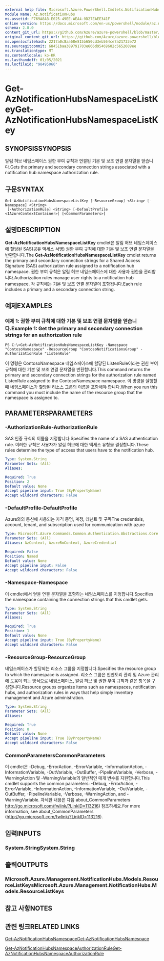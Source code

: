 ```yaml
---
external help file: Microsoft.Azure.PowerShell.Cmdlets.NotificationHubs.dll-Help.xml
Module Name: Az.NotificationHubs
ms.assetid: F769A8AB-E025-49EE-AEA4-0D27EAEE341F
online version: https://docs.microsoft.com/en-us/powershell/module/az.notificationhubs/get-aznotificationhubsnamespacelistkey
schema: 2.0.0
content_git_url: https://github.com/Azure/azure-powershell/blob/master/src/NotificationHubs/NotificationHubs/help/Get-AzNotificationHubsNamespaceListKey.md
original_content_git_url: https://github.com/Azure/azure-powershell/blob/master/src/NotificationHubs/NotificationHubs/help/Get-AzNotificationHubsNamespaceListKey.md
ms.openlocfilehash: 2217a0c8aa68e815b650cd3eb564ce7a21733e72
ms.sourcegitcommit: 68451baa389791703e666d95469602c5652609ee
ms.translationtype: MT
ms.contentlocale: ko-KR
ms.lasthandoff: 01/05/2021
ms.locfileid: "98495066"
---
```

# <span data-ttu-id="16eba-101">Get-AzNotificationHubsNamespaceListKey</span><span class="sxs-lookup"><span data-stu-id="16eba-101">Get-AzNotificationHubsNamespaceListKey</span></span>

## <span data-ttu-id="16eba-102">SYNOPSIS</span><span class="sxs-lookup"><span data-stu-id="16eba-102">SYNOPSIS</span></span>
<span data-ttu-id="16eba-103">알림 허브 네임스페이스 권한 부여 규칙과 연결된 기본 및 보조 연결 문자열을 얻습니다.</span><span class="sxs-lookup"><span data-stu-id="16eba-103">Gets the primary and secondary connection strings associated with a notification hub namespace authorization rule.</span></span>

## <span data-ttu-id="16eba-104">구문</span><span class="sxs-lookup"><span data-stu-id="16eba-104">SYNTAX</span></span>

```
Get-AzNotificationHubsNamespaceListKey [-ResourceGroup] <String> [-Namespace] <String>
 [-AuthorizationRule] <String> [-DefaultProfile <IAzureContextContainer>] [<CommonParameters>]
```

## <span data-ttu-id="16eba-105">설명</span><span class="sxs-lookup"><span data-stu-id="16eba-105">DESCRIPTION</span></span>
<span data-ttu-id="16eba-106">**Get-AzNotificationHubsNamespaceListKey** cmdlet은 알림 허브 네임스페이스에 할당된 SAS(공유 액세스 서명) 권한 부여 규칙에 대한 기본 및 보조 연결 문자열을 반환합니다.</span><span class="sxs-lookup"><span data-stu-id="16eba-106">The **Get-AzNotificationHubsNamespaceListKey** cmdlet returns the primary and secondary connection strings for a Shared Access Signature (SAS) authorization rule assigned to a notification hub namespace.</span></span>
<span data-ttu-id="16eba-107">권한 부여 규칙은 알림 허브 네임스페이스에 대한 사용자 권한을 관리합니다.</span><span class="sxs-lookup"><span data-stu-id="16eba-107">Authorization rules manage user rights to a notification hub namespace.</span></span>
<span data-ttu-id="16eba-108">각 규칙에는 기본 및 보조 연결 문자열이 포함됩니다.</span><span class="sxs-lookup"><span data-stu-id="16eba-108">Each rule includes a primary and a secondary connection string.</span></span>

## <span data-ttu-id="16eba-109">예제</span><span class="sxs-lookup"><span data-stu-id="16eba-109">EXAMPLES</span></span>

### <span data-ttu-id="16eba-110">예제 1: 권한 부여 규칙에 대한 기본 및 보조 연결 문자열을 얻습니다.</span><span class="sxs-lookup"><span data-stu-id="16eba-110">Example 1: Get the primary and secondary connection strings for an authorization rule</span></span>
```
PS C:\>Get-AzNotificationHubsNamespaceListKey -Namespace "ContosoNamespace" -ResourceGroup "ContosoNotificationsGroup" -AuthorizationRule "ListenRule"
```

<span data-ttu-id="16eba-111">이 명령은 ContosoNamespace 네임스페이스에 할당된 ListenRule이라는 권한 부여 규칙에 대한 기본 및 보조 연결 문자열을 반환합니다.</span><span class="sxs-lookup"><span data-stu-id="16eba-111">This command returns the primary and secondary connection strings for the authorization rule named ListenRule assigned to the ContosoNamespace namespace.</span></span>
<span data-ttu-id="16eba-112">이 명령을 실행할 때 네임스페이스가 할당된 리소스 그룹의 이름을 포함해야 합니다.</span><span class="sxs-lookup"><span data-stu-id="16eba-112">When you run this command you must include the name of the resource group that the namespace is assigned to.</span></span>

## <span data-ttu-id="16eba-113">PARAMETERS</span><span class="sxs-lookup"><span data-stu-id="16eba-113">PARAMETERS</span></span>

### <span data-ttu-id="16eba-114">-AuthorizationRule</span><span class="sxs-lookup"><span data-stu-id="16eba-114">-AuthorizationRule</span></span>
<span data-ttu-id="16eba-115">SAS 인증 규칙의 이름을 지정합니다.</span><span class="sxs-lookup"><span data-stu-id="16eba-115">Specifies the name of a SAS authentication rule.</span></span>
<span data-ttu-id="16eba-116">이러한 규칙은 사용자가 알림 허브에 대한 액세스 유형을 결정합니다.</span><span class="sxs-lookup"><span data-stu-id="16eba-116">These rules determine the type of access that users have to the notification hub.</span></span>

```yaml
Type: System.String
Parameter Sets: (All)
Aliases:

Required: True
Position: 2
Default value: None
Accept pipeline input: True (ByPropertyName)
Accept wildcard characters: False
```

### <span data-ttu-id="16eba-117">-DefaultProfile</span><span class="sxs-lookup"><span data-stu-id="16eba-117">-DefaultProfile</span></span>
<span data-ttu-id="16eba-118">Azure와의 통신에 사용되는 자격 증명, 계정, 테넌트 및 구독</span><span class="sxs-lookup"><span data-stu-id="16eba-118">The credentials, account, tenant, and subscription used for communication with azure</span></span>

```yaml
Type: Microsoft.Azure.Commands.Common.Authentication.Abstractions.Core.IAzureContextContainer
Parameter Sets: (All)
Aliases: AzContext, AzureRmContext, AzureCredential

Required: False
Position: Named
Default value: None
Accept pipeline input: False
Accept wildcard characters: False
```

### <span data-ttu-id="16eba-119">-Namespace</span><span class="sxs-lookup"><span data-stu-id="16eba-119">-Namespace</span></span>
<span data-ttu-id="16eba-120">이 cmdlet에서 얻을 연결 문자열을 포함하는 네임스페이스를 지정합니다.</span><span class="sxs-lookup"><span data-stu-id="16eba-120">Specifies the namespace containing the connection strings that this cmdlet gets.</span></span>

```yaml
Type: System.String
Parameter Sets: (All)
Aliases:

Required: True
Position: 1
Default value: None
Accept pipeline input: True (ByPropertyName)
Accept wildcard characters: False
```

### <span data-ttu-id="16eba-121">-ResourceGroup</span><span class="sxs-lookup"><span data-stu-id="16eba-121">-ResourceGroup</span></span>
<span data-ttu-id="16eba-122">네임스페이스가 할당되는 리소스 그룹을 지정합니다.</span><span class="sxs-lookup"><span data-stu-id="16eba-122">Specifies the resource group to which the namespace is assigned.</span></span>
<span data-ttu-id="16eba-123">리소스 그룹은 인벤토리 관리 및 Azure 관리에 도움이 되는 방식으로 네임스페이스, 알림 허브 및 권한 부여 규칙과 같은 항목을 구성합니다.</span><span class="sxs-lookup"><span data-stu-id="16eba-123">Resource groups organize items such as namespaces, notification hubs, and authorization rules in ways that help simply inventory management and Azure administration.</span></span>

```yaml
Type: System.String
Parameter Sets: (All)
Aliases:

Required: True
Position: 0
Default value: None
Accept pipeline input: True (ByPropertyName)
Accept wildcard characters: False
```

### <span data-ttu-id="16eba-124">CommonParameters</span><span class="sxs-lookup"><span data-stu-id="16eba-124">CommonParameters</span></span>
<span data-ttu-id="16eba-125">이 cmdlet은 -Debug, -ErrorAction, -ErrorVariable, -InformationAction, -InformationVariable, -OutVariable, -OutBuffer, -PipelineVariable, -Verbose, -WarningAction 및 -WarningVariable의 일반적인 매개 변수를 지원합니다.</span><span class="sxs-lookup"><span data-stu-id="16eba-125">This cmdlet supports the common parameters: -Debug, -ErrorAction, -ErrorVariable, -InformationAction, -InformationVariable, -OutVariable, -OutBuffer, -PipelineVariable, -Verbose, -WarningAction, and -WarningVariable.</span></span> <span data-ttu-id="16eba-126">자세한 내용은 다음 about_CommonParameters http://go.microsoft.com/fwlink/?LinkID=113216) 참조하세요.</span><span class="sxs-lookup"><span data-stu-id="16eba-126">For more information, see about_CommonParameters (http://go.microsoft.com/fwlink/?LinkID=113216).</span></span>

## <span data-ttu-id="16eba-127">입력</span><span class="sxs-lookup"><span data-stu-id="16eba-127">INPUTS</span></span>

### <span data-ttu-id="16eba-128">System.String</span><span class="sxs-lookup"><span data-stu-id="16eba-128">System.String</span></span>

## <span data-ttu-id="16eba-129">출력</span><span class="sxs-lookup"><span data-stu-id="16eba-129">OUTPUTS</span></span>

### <span data-ttu-id="16eba-130">Microsoft.Azure.Management.NotificationHubs.Models.ResourceListKeys</span><span class="sxs-lookup"><span data-stu-id="16eba-130">Microsoft.Azure.Management.NotificationHubs.Models.ResourceListKeys</span></span>

## <span data-ttu-id="16eba-131">참고 사항</span><span class="sxs-lookup"><span data-stu-id="16eba-131">NOTES</span></span>

## <span data-ttu-id="16eba-132">관련 링크</span><span class="sxs-lookup"><span data-stu-id="16eba-132">RELATED LINKS</span></span>

[<span data-ttu-id="16eba-133">Get-AzNotificationHubsNamespace</span><span class="sxs-lookup"><span data-stu-id="16eba-133">Get-AzNotificationHubsNamespace</span></span>](./Get-AzNotificationHubsNamespace.md)

[<span data-ttu-id="16eba-134">Get-AzNotificationHubsNamespaceAuthorizationRule</span><span class="sxs-lookup"><span data-stu-id="16eba-134">Get-AzNotificationHubsNamespaceAuthorizationRule</span></span>](./Get-AzNotificationHubsNamespaceAuthorizationRule.md)


